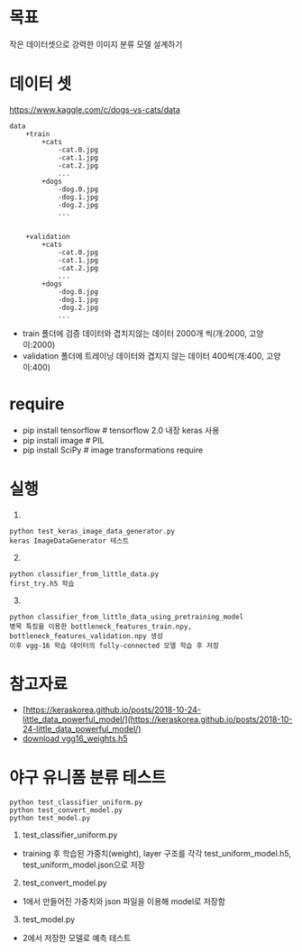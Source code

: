 # 목표

작은 데이터셋으로 강력한 이미지 분류 모델 설계하기

# 데이터 셋

https://www.kaggle.com/c/dogs-vs-cats/data

```
data
    +train
        +cats
            -cat.0.jpg
            -cat.1.jpg
            -cat.2.jpg
            ...
        +dogs
            -dog.0.jpg
            -dog.1.jpg
            -dog.2.jpg
            ...


    +validation
        +cats
            -cat.0.jpg
            -cat.1.jpg
            -cat.2.jpg
            ...
        +dogs
            -dog.0.jpg
            -dog.1.jpg
            -dog.2.jpg
            ...
```

- train 폴더에 검증 데이터와 겹치지않는 데이터 2000개 씩(개:2000, 고양이:2000)
- validation 폴더에 트레이닝 데이터와 겹치지 않는 데이터 400씩(개:400, 고양이:400)

# require
- pip install tensorflow # tensorflow 2.0 내장 keras 사용
- pip install image      # PIL
- pip install SciPy      # image transformations require


# 실행
1.
```
python test_keras_image_data_generator.py
keras ImageDataGenerator 테스트
```
2.
```
python classifier_from_little_data.py
first_try.h5 학습
```
3.
```
python classifier_from_little_data_using_pretraining_model
병목 특징을 이용한 bottleneck_features_train.npy, bottleneck_features_validation.npy 생성
이후 vgg-16 학습 데이터의 fully-connected 모델 학습 후 저장
```

# 참고자료
- [https://keraskorea.github.io/posts/2018-10-24-little_data_powerful_model/](https://keraskorea.github.io/posts/2018-10-24-little_data_powerful_model/)
- [download vgg16_weights.h5](https://gist.github.com/baraldilorenzo/07d7802847aaad0a35d3)

# 야구 유니폼 분류 테스트

```
python test_classifier_uniform.py 
python test_convert_model.py
python test_model.py
```
1. test_classifier_uniform.py

- training 후 학습된 가중치(weight), layer 구조를 각각 test_uniform_model.h5, test_uniform_model.json으로 저장

2. test_convert_model.py

- 1에서 만들어진 가중치와 json 파일을 이용해 model로 저장함

3. test_model.py

- 2에서 저장한 모델로 예측 테스트

